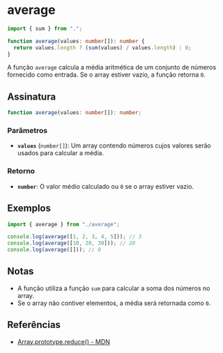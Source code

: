 # average

```typescript
import { sum } from ".";

function average(values: number[]): number {
  return values.length ? (sum(values) / values.length) : 0;
}
```

A função `average` calcula a média aritmética de um conjunto de números fornecido como entrada. Se o array estiver vazio, a função retorna `0`.

## Assinatura

```typescript
function average(values: number[]): number;
```

### Parâmetros

- **`values`** (`number[]`): Um array contendo números cujos valores serão usados para calcular a média.

### Retorno

- **`number`**: O valor médio calculado ou `0` se o array estiver vazio.

## Exemplos

```typescript
import { average } from "./average";

console.log(average([1, 2, 3, 4, 5])); // 3
console.log(average([10, 20, 30])); // 20
console.log(average([])); // 0
```

## Notas

- A função utiliza a função `sum` para calcular a soma dos números no array.
- Se o array não contiver elementos, a média será retornada como `0`.

## Referências

- [Array.prototype.reduce() - MDN](https://developer.mozilla.org/en-US/docs/Web/JavaScript/Reference/Global_Objects/Array/reduce)